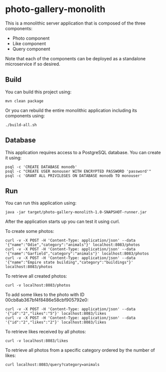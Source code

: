 # photo-gallery-monolith

This is a monolithic server application that is composed of the three components:

* Photo component
* Like component
* Query component

Note that each of the components can be deployed as a standalone microservice if so desired.

## Build

You can build this project using:

```
mvn clean package
```

Or you can rebuild the entire monolithic application including its components using:

```
./build-all.sh
```

## Database

This application requires access to a PostgreSQL database. You can create it using:

```
psql -c 'CREATE DATABASE monodb'
psql -c "CREATE USER monouser WITH ENCRYPTED PASSWORD 'password'"
psql -c 'GRANT ALL PRIVILEGES ON DATABASE monodb TO monouser'
```

## Run

You can run this application using:

```
java -jar target/photo-gallery-monolith-1.0-SNAPSHOT-runner.jar
```

After the application starts up you can test it using curl.

To create some photos:

```
curl -v -X POST -H 'Content-Type: application/json' --data '{"name":"Odie","category":"animals"}' localhost:8083/photos
curl -v -X POST -H 'Content-Type: application/json' --data '{"name":"Garfield","category":"animals"}' localhost:8083/photos
curl -v -X POST -H 'Content-Type: application/json' --data '{"name":"Empire state building","category":"buildings"}' localhost:8083/photos
```

To retrieve all created photos:

```
curl -v localhost:8083/photos
```

To add some likes to the photo with ID 00cb8ab367bf4f8486e58cbf905792e0:

```
curl -v -X POST -H 'Content-Type: application/json' --data '{"id":"2","likes":"5"}' localhost:8083/likes
curl -v -X POST -H 'Content-Type: application/json' --data '{"id":"2","likes":"2"}' localhost:8083/likes
```

To retrieve likes received by all photos:

```
curl -v localhost:8083/likes
```

To retrieve all photos from a specific category ordered by the number of likes:

```
curl localhost:8083/query?category=animals
```
